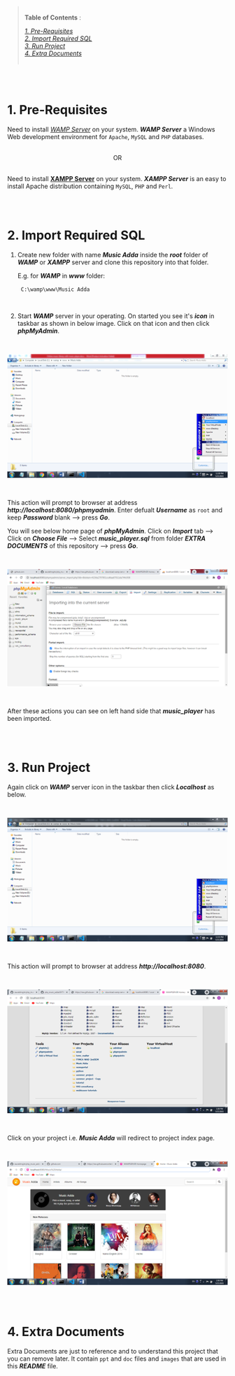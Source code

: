 > <br /> **Table of Contents** : 
>
> *[1. Pre-Requisites](#pre_requisites)* <br />
> *[2. Import Required SQL](#import_sql)* <br />
> *[3. Run Project](#run_project)* <br />
> *[4. Extra Documents](#extra_documents)* <br />
> <br />

<br />
<br />

# 1. Pre-Requisites <a id="pre_requisites"></a>
Need to install [*WAMP Server*](https://sourceforge.net/projects/wampserver/files) on your system. ***WAMP Server*** a Windows Web development environment for `Apache`, `MySQL` and `PHP` databases.

<br />
 
<center> OR </center> 

<br />

Need to install [**XAMPP Server**](https://sourceforge.net/projects/xampp) on your system. ***XAMPP Server*** is an easy to install Apache distribution containing `MySQL`, `PHP` and `Perl`.

<br />
<br />

# 2. Import Required SQL <a id="import_sql"></a>

1. Create new folder with name ***Music Adda*** inside the ***root*** folder of ***WAMP*** or ***XAMPP*** server  and clone this repository into that folder.

    E.g. for ***WAMP*** in ***www*** folder:

        C:\wamp\www\Music Adda
    
    <br />

2. Start ***WAMP*** server in your operating. On started you see it's ***icon*** in taskbar as shown in below image. Click on that icon and then click ***phpMyAdmin***.

<br />

![WAMP phpMyAdmin](./EXTRA_DOCUMENTS/images/readme_open_wamp_server_phpmyadmin.png)

<br />

This action will prompt to browser at address ***http://localhost:8080/phpmyadmin***.
Enter defualt ***Username*** as `root` and keep ***Password*** blank --> press ***Go***.

You will see below home page of ***phpMyAdmin***. 
Click on ***Import*** tab --> Click on ***Choose File*** --> Select ***music_player.sql*** from folder ***EXTRA DOCUMENTS*** of this repository -->  press ***Go***.

<br />

![phpMyAdmin](./EXTRA_DOCUMENTS/images/readme_phpmyadmin_import.png)

<br />

After these actions you can see on left hand side that ***music_player*** has been imported.

<br />
<br />

# 3. Run Project <a id="run_project"></a>

Again click on ***WAMP*** server icon in the taskbar then click ***Localhost*** as below.

<br />

![WAMP Localhost](./EXTRA_DOCUMENTS/images/readme_open_wamp_server_localhost.png)

<br />

This action will prompt to browser at address ***http://localhost:8080***.

<br />

![Localhost](./EXTRA_DOCUMENTS/images/readme_localhost.png)

<br />

Click on your project i.e. ***Music Adda*** will redirect to project index page.

<br />

![Project Index Page](./EXTRA_DOCUMENTS/images/readme_index_page.png)

<br />
<br />

# 4. Extra Documents <a id="extra_documents"></a>

Extra Documents are just to reference and to understand this project that you can remove later. It contain `ppt` and `doc` files and `images` that are used in this ***README*** file.
